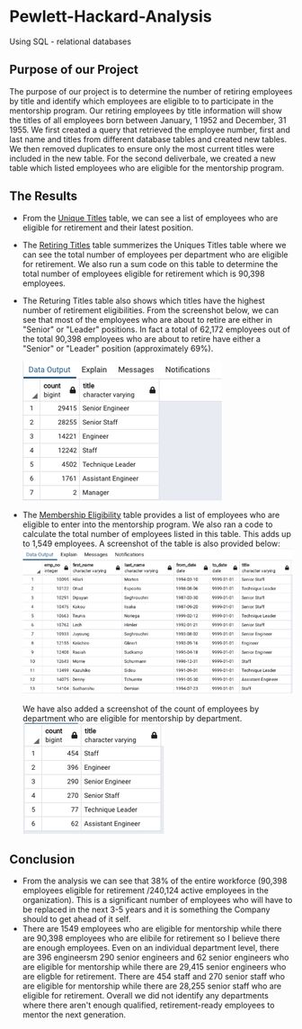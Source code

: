 # Pewlett-Hackard-Analysis

Using SQL - relational databases

## Purpose of our Project

The purpose of our project is to determine the number of retiring employees by title and identify which employees are eligible to to participate in the mentorship program. Our retiring employees by title information will show the titles of all employees born between January, 1 1952 and December, 31 1955. 
We first created a query that retrieved the employee number, first and last name and titles from different database tables and created new tables. We then removed duplicates to ensure only the most current titles were included in the new table. For the second deliverbale, we created a new table which listed employees who are eligible for the mentorship program. 

## The Results

 - From the [Unique Titles](https://github.com/shahkibria/Pewlett-Hackard-Analysis/blob/main/Data/unique_titles.csv) table, we can see a list of employees who are eligible for retirement and their latest position. 
 - The [Retiring Titles](https://github.com/shahkibria/Pewlett-Hackard-Analysis/blob/main/Data/retiring_titles.csv) table summerizes the Uniques Titles table where we can see the total number of employees per department who are eligible for retirement. We also run a sum code on this table to determine the total number of employees eligible for retirement which is 90,398 employees.
 - The Returing Titles table also shows which titles have the highest number of retirement eligibilities. From the screenshot below, we can see that most of the employees who are about to retire are either in "Senior" or "Leader" positions. In fact a total of 62,172 employees out of the total 90,398 employees who are about to retire have either a "Senior" or "Leader" position (approximately 69%). 

   ![](https://github.com/shahkibria/Pewlett-Hackard-Analysis/blob/main/Screenshots/Retirement%20by%20Department.png)

 - The [Membership Eligibility](https://github.com/shahkibria/Pewlett-Hackard-Analysis/blob/main/Data/membership_eligibility.csv) table provides a list of employees who are eligible to enter into the mentorship program. We also ran a code to calculate the total number of employees listed in this table. This adds up to 1,549 employees. A screenshot of the table is also provided below:
 ![](https://github.com/shahkibria/Pewlett-Hackard-Analysis/blob/main/Screenshots/Mentorship%20Eligibility.png)
    
   We have also added a screenshot of the count of employees by department who are eligible for mentorship by department. 
   ![](https://github.com/shahkibria/Pewlett-Hackard-Analysis/blob/main/Screenshots/Mentorship%20Eligibility%20-%20By%20Department.png)
 
 ## Conclusion
 - From the analysis we can see that 38% of the entire workforce (90,398 employees eligible for retirement /240,124 active employees in the organization). This is a significant number of employees who will have to be replaced in the next 3-5 years and it is something the Company should to get ahead of it self. 
 - There are 1549 employees who are eligible for mentorship while there are 90,398 employees who are elibile for retirement so I believe there are enough employees. Even on an individual department level, there are 396 engineersm 290 senior engineers and 62 senior engineers who are eligible for mentorship while there are 29,415 senior engineers who are eligble for retirement. There are 454 staff and 270 senior staff who are eligible for mentorship while there are 28,255 senior staff who are eligible for retirement. Overall we did not identify any departments where there aren't enough qualified, retirement-ready employees to mentor the next generation. 
